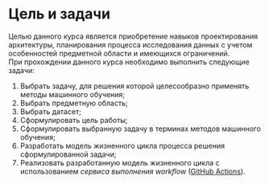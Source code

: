 # Цель и задачи

Целью данного курса является приобретение навыков проектирования архитектуры, планирования процесса исследования данных с учетом особенностей предметной области и имеющихся ограничений.  
При прохождении данного курса необходимо выполнить следующие задачи:
1. Выбрать задачу, для решения которой целесообразно применять методы машинного обучения;
1. Выбрать предметную область;
1. Выбрать датасет;
1. Сформулировать цель работы;
1. Сформулировать выбранную задачу в терминах методов машинного обучения;
1. Разработать модель жизненного цикла процесса решения сформулированной задачи;
1. Реализовать разработанную модель жизненного цикла с использованием *сервиса выполнения workflow* ([GitHub Actions](https://docs.github.com/en/actions)).
